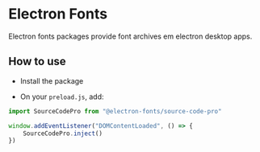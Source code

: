 # Electron Fonts

Electron fonts packages provide font archives em electron desktop apps.

## How to use

* Install the package

* On your `preload.js`, add:

```ts
import SourceCodePro from "@electron-fonts/source-code-pro"

window.addEventListener("DOMContentLoaded", () => {
    SourceCodePro.inject()
})
```